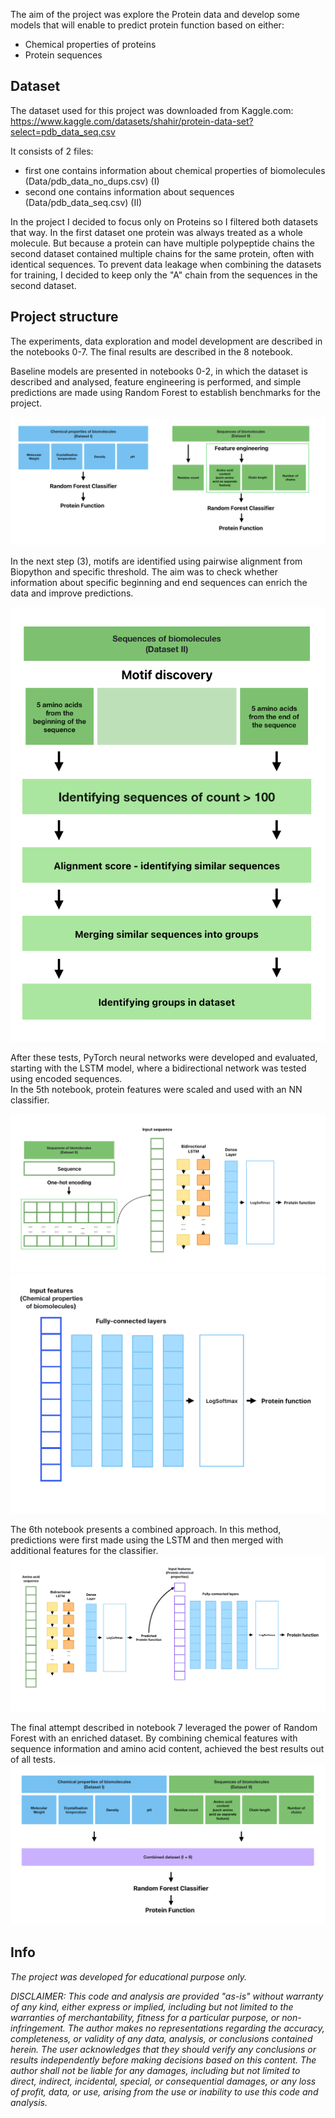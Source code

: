 The aim of the project was explore the Protein data and develop some models that will enable to predict protein function based on either: 
- Chemical properties of proteins 
- Protein sequences

## Dataset

The dataset used for this project was downloaded from Kaggle.com: https://www.kaggle.com/datasets/shahir/protein-data-set?select=pdb_data_seq.csv

It consists of 2 files: 
- first one contains information about chemical properties of biomolecules (Data/pdb_data_no_dups.csv) (I)
- second one contains information about sequences (Data/pdb_data_seq.csv) (II)

In the project I decided to focus only on Proteins so I filtered both datasets that way. 
In the first dataset one protein was always treated as a whole molecule. But because a protein can have multiple polypeptide chains the second dataset contained multiple chains for the same protein, often with identical sequences. To prevent data leakage when combining the datasets for training, I decided to keep only the "A" chain from the sequences in the second dataset.

## Project structure

The experiments, data exploration and model development are described in the notebooks 0-7. The final results are described in the 8 notebook.

Baseline models are presented in notebooks 0-2, in which the dataset is described and analysed, feature engineering is performed, and simple predictions are made using Random Forest to establish benchmarks for the project.

![base](./static/base_dataset.png)

In the next step (3), motifs are identified using pairwise alignment from Biopython and specific threshold. The aim was to check whether information about specific beginning and end sequences can enrich the data and improve predictions.

![motifs](./static/motif_discovery.png)

After these tests, PyTorch neural networks were developed and evaluated, starting with the LSTM model, where a bidirectional network was tested using encoded sequences.  
In the 5th notebook, protein features were scaled and used with an NN classifier.

![LSTM](./static/LSTM_1.png)
![NN](./static/NNClassifier.png)

The 6th notebook presents a combined approach. In this method, predictions were first made using the LSTM and then merged with additional features for the classifier.
![CombinedNN](./static/NN_combined_classification.png)

The final attempt described in notebook 7 leveraged the power of Random Forest with an enriched dataset. By combining chemical features with sequence information and amino acid content, achieved the best results out of all tests.
![CombinedDataset](./static/combined_dataset.png)


## Info

*The project was developed for educational purpose only.*

*DISCLAIMER: This code and analysis are provided "as-is" without warranty of any kind, either express or implied, including but not limited to the warranties of merchantability, fitness for a particular purpose, or non-infringement. The author makes no representations regarding the accuracy, completeness, or validity of any data, analysis, or conclusions contained herein. The user acknowledges that they should verify any conclusions or results independently before making decisions based on this content. The author shall not be liable for any damages, including but not limited to direct, indirect, incidental, special, or consequential damages, or any loss of profit, data, or use, arising from the use or inability to use this code and analysis.*